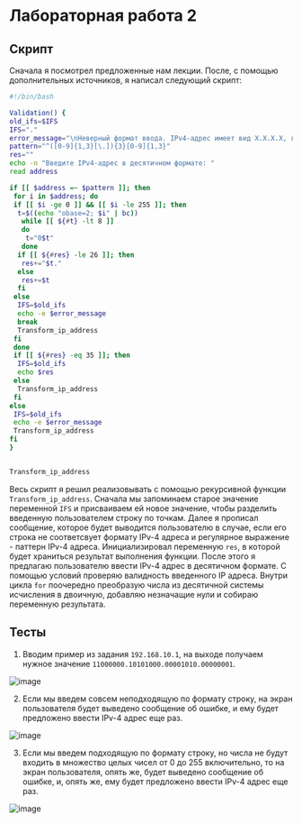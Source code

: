 # Лабораторная работа 2

## Скрипт

Сначала я посмотрел предложенные нам лекции. После, с помощью дополнительных источников, я написал следующий скрипт: 

```bash
#!/bin/bash

Validation() {
old_ifs=$IFS
IFS="."
error_message="\nНеверный формат ввода. IPv4-адрес имеет вид X.X.X.X, где X - целое число от 0 до 255 включительно\n"
pattern="^([0-9]{1,3}[\.]){3}[0-9]{1,3}"
res=""
echo -n "Введите IPv4-адрес в десятичном формате: "
read address

if [[ $address =~ $pattern ]]; then
 for i in $address; do
 if [[ $i -ge 0 ]] && [[ $i -le 255 ]]; then
  t=$((echo "obase=2; $i" | bc))
   while [[ ${#t} -lt 8 ]]
   do
    t="0$t"
   done
  if [[ ${#res} -le 26 ]]; then
   res+="$t."
  else
   res+=$t
  fi
 else
  IFS=$old_ifs
  echo -e $error_message
  break
  Transform_ip_address
 fi
 done
 if [[ ${#res} -eq 35 ]]; then
  IFS=$old_ifs
  echo $res
 else
  Transform_ip_address
 fi
else
 IFS=$old_ifs
 echo -e $error_message
 Transform_ip_address
fi
}


Transform_ip_address
```

Весь скрипт я решил реализовывать с помощью рекурсивной функции ```Transform_ip_address```. Сначала мы запоминаем старое значение переменной ```IFS``` и присваиваем ей новое значение, чтобы разделить введенную пользователем строку по точкам. Далее я прописал сообщение, которое будет выводится пользователю в случае, если его строка не соответсвует формату IPv-4 адреса и регулярное выражение - паттерн IPv-4 адреса. Инициализировал переменную ```res```, в которой будет храниться результат выполнения функции. После этого я предлагаю пользователю ввести IPv-4 адрес в десятичном формате. С помощью условий проверяю валидность введенного IP адреса. Внутри цикла ```for``` поочередно преобразую числа из десятичной системы исчисления в двоичную, добавляю незначащие нули и собираю переменную результата.

## Тесты
1) Вводим пример из задания ```192.168.10.1```, на выходе получаем нужное значение ```11000000.10101000.00001010.00000001```.

![image](https://github.com/user-attachments/assets/921c3a01-03d6-43fd-be76-44aaec6d215e)


2) Если мы введем совсем неподходящую по формату строку, на экран пользователя будет выведено сообщение об ошибке, и ему будет предложено ввести IPv-4 адрес еще раз.

![image](https://github.com/user-attachments/assets/2772e987-48d2-4b82-bff1-ff2112234f11)


3) Если мы введем подходящую по формату строку, но числа не будут входить в множество целых чисел от 0 до 255 включительно, то на экран пользователя, опять же, будет выведено сообщение об ошибке, и, опять же, ему будет предложено ввести IPv-4 адрес еще раз.

![image](https://github.com/user-attachments/assets/c9b32472-1c72-4683-9c43-a129bde32c40)
